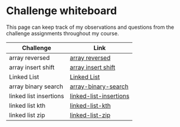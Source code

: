 
<!-- ## [array reversed](./array-reverse/README.md)

## [array insert shift](./array-insert-shift/README.MD)

|              |           |
|--------------|-----------|
| array reversed |  [array reversed](./array-reverse/README.md) |
| array insert shift | [array insert shift](./array-insert-shift/README.MD)  |
 -->

# Challenge whiteboard

This page can keep track of my observations and questions from the challenge assignments throughout my course.

| **Challenge**      | **Link**|
| -----------      | ----------- |
| array reversed | [array reversed](./array-reverse/README.md) |
| array insert shift | [array insert shift](./array-insert-shift/README.MD) |
| Linked List | [Linked List](./linked-list/README.md) |
| array binary search | [array-binary-search](./array-binary-search/README.md) |
| linked list insertions | [linked-list-insertions](./linked-list-insertions/README.md) |
| linked list kth | [linked-list-kth](./linked-list-kth/README.md) |
| linked list zip | [linked-list-zip](./linked-list-zip/README.md) |
